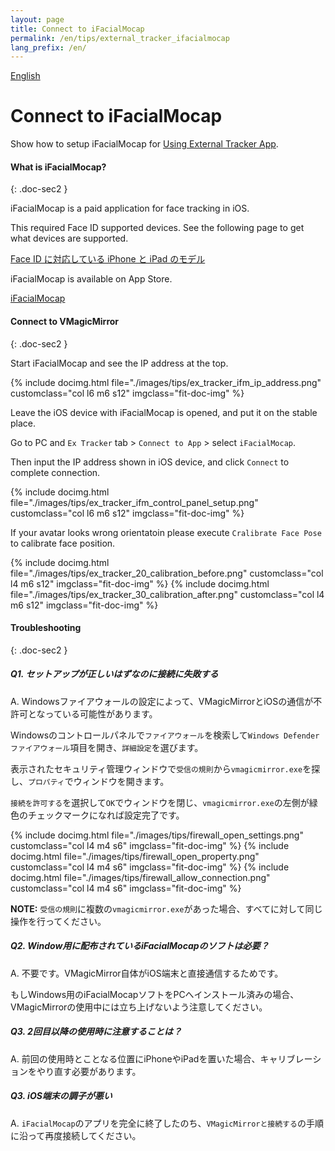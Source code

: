 ```yaml
---
layout: page
title: Connect to iFacialMocap
permalink: /en/tips/external_tracker_ifacialmocap
lang_prefix: /en/
---
```


[English](../../tips/external_tracker_ifacialmocap)

# Connect to iFacialMocap

Show how to setup iFacialMocap for [Using External Tracker App](./external_tracker).


#### What is iFacialMocap?
{: .doc-sec2 }

iFacialMocap is a paid application for face tracking in iOS.

This required Face ID supported devices. See the following page to get what devices are supported.

[Face ID に対応している iPhone と iPad のモデル](https://support.apple.com/en-us/HT209183)

iFacialMocap is available on App Store.

[iFacialMocap](https://apps.apple.com/jp/app/ifacialmocap/id1489470545)


#### Connect to VMagicMirror
{: .doc-sec2 }

Start iFacialMocap and see the IP address at the top.

<div class="row">
{% include docimg.html file="./images/tips/ex_tracker_ifm_ip_address.png" customclass="col l6 m6 s12" imgclass="fit-doc-img" %}
</div>

Leave the iOS device with iFacialMocap is opened, and put it on the stable place.

Go to PC and `Ex Tracker` tab > `Connect to App` > select `iFacialMocap`.

Then input the IP address shown in iOS device, and click `Connect` to complete connection.

<div class="row">
{% include docimg.html file="./images/tips/ex_tracker_ifm_control_panel_setup.png" customclass="col l6 m6 s12" imgclass="fit-doc-img" %}
</div>

If your avatar looks wrong orientatoin please execute `Cralibrate Face Pose` to calibrate face position.

<div class="row">
{% include docimg.html file="./images/tips/ex_tracker_20_calibration_before.png" customclass="col l4 m6 s12" imgclass="fit-doc-img" %}
{% include docimg.html file="./images/tips/ex_tracker_30_calibration_after.png" customclass="col l4 m6 s12" imgclass="fit-doc-img" %}
</div>


#### Troubleshooting
{: .doc-sec2 }

##### Q1. セットアップが正しいはずなのに接続に失敗する

A. Windowsファイアウォールの設定によって、VMagicMirrorとiOSの通信が不許可となっている可能性があります。

Windowsのコントロールパネルで`ファイアウォール`を検索して`Windows Defender ファイアウォール`項目を開き、`詳細設定`を選びます。

表示されたセキュリティ管理ウィンドウで`受信の規則`から`vmagicmirror.exe`を探し、`プロパティ`でウィンドウを開きます。

`接続を許可する`を選択して`OK`でウィンドウを閉じ、`vmagicmirror.exe`の左側が緑色のチェックマークになれば設定完了です。

<div class="row">
{% include docimg.html file="./images/tips/firewall_open_settings.png" customclass="col l4 m4 s6" imgclass="fit-doc-img" %}
{% include docimg.html file="./images/tips/firewall_open_property.png" customclass="col l4 m4 s6" imgclass="fit-doc-img" %}
{% include docimg.html file="./images/tips/firewall_allow_connection.png" customclass="col l4 m4 s6" imgclass="fit-doc-img" %}
</div>

**NOTE:** `受信の規則`に複数の`vmagicmirror.exe`があった場合、すべてに対して同じ操作を行ってください。


##### Q2. Window用に配布されているiFacialMocapのソフトは必要？

A. 不要です。VMagicMirror自体がiOS端末と直接通信するためです。

もしWindows用のiFacialMocapソフトをPCへインストール済みの場合、VMagicMirrorの使用中には立ち上げないよう注意してください。


##### Q3. 2回目以降の使用時に注意することは？

A. 前回の使用時とことなる位置にiPhoneやiPadを置いた場合、キャリブレーションをやり直す必要があります。


##### Q3. iOS端末の調子が悪い

A. `iFacialMocap`のアプリを完全に終了したのち、`VMagicMirrorと接続する`の手順に沿って再度接続してください。

